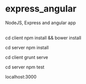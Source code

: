 # express_angular
NodeJS, Express and angular app<br><br>

cd client
npm install && bower install

cd server
npm install

cd client
grunt serve

cd server
npm test

localhost:3000
